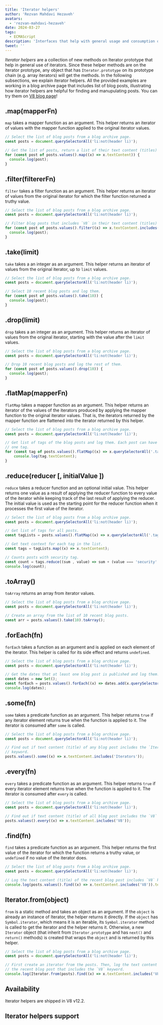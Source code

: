 ```yaml
---
title: 'Iterator helpers'
author: 'Rezvan Mahdavi Hezaveh'
avatars:
  - 'rezvan-mahdavi-hezaveh'
date: 2024-03-27
tags:
  - ECMAScript
description: 'Interfaces that help with general usage and consumption of iterators.'
tweet: ''
---
```


*Iterator helpers* are a collection of new methods on Iterator prototype that help in general use of iterators. Since these helper methods are on the iterator prototype, any object that has `Iterator.prototype` on its prototype chain (e.g. array iterators) will get the methods. In the following subsections, we explain iterator helpers. All the provided examples are working in a blog archive page that includes list of blog posts, illustrating how iterator helpers are helpful for finding and manupulating posts. You can try them on [V8 blog page](https://v8.dev/blog)!


## .map(mapperFn)

`map` takes a mapper function as an argument. This helper returns an iterator of values with the mapper function applied to the original iterator values.

```javascript
// Select the list of blog posts from a blog archive page.
const posts = document.querySelectorAll('li:not(header li)');

// Get the list of posts, return a list of their text content (titles) and log them.
for (const post of posts.values().map((x) => x.textContent)) {
  console.log(post);
}
```

## .filter(filtererFn)

`filter` takes a filter function as an argument. This helper returns an iterator of values from the original iterator for which the filter function returned a truthy value.

```javascript
// Select the list of blog posts from a blog archive page.
const posts = document.querySelectorAll('li:not(header li)');

// Filter blog posts that includes `V8` in their text content (titles) and log them.
for (const post of posts.values().filter((x) => x.textContent.includes('V8'))) {
  console.log(post);
} 
```

## .take(limit)

`take` takes a an integer as an argument. This helper returns an iterator of values from the original iterator, up to `limit` values.

```javascript
// Select the list of blog posts from a blog archive page.
const posts = document.querySelectorAll('li:not(header li)');

// Select 10 recent blog posts and log them.
for (const post of posts.values().take(10)) {
  console.log(post);
}
```

## .drop(limit)

`drop` takes a an integer as an argument. This helper returns an iterator of values from the original iterator, starting with the value after the `limit` values.

```javascript
// Select the list of blog posts from a blog archive page.
const posts = document.querySelectorAll('li:not(header li)');

// Drop 10 recent blog posts and log the rest of them.
for (const post of posts.values().drop(10)) {
  console.log(post);
}
```

## .flatMap(mapperFn)

`flatMap` takes a mapper function as an argument. This helper returns an iterator of the values of the iterators produced by applying the mapper function to the original iterator values. That is, the iterators returned by the mapper function are flattened into the iterator returned by this helper.

```javascript
// Select the list of blog posts from a blog archive page.
const posts = document.querySelectorAll('li:not(header li)');

// Get list of tags of the blog posts and log them. Each post can have more than
// one tag.
for (const tag of posts.values().flatMap((x) => x.querySelectorAll('.tag').values())) {
    console.log(tag.textContent);
}
```

## .reduce(reducer [, initialValue ])

`reduce` takes a reducer function and an optional initial value. This helper returns one value as a result of applying the reducer function to every value of the iterator while keeping track of the last result of applying the reducer. The initial value is used as the starting point for the reducer function when it processes the first value of the iterator.

```javascript
// Select the list of blog posts from a blog archive page.
const posts = document.querySelectorAll('li:not(header li)');

// Get list of tags for all posts.
const tagLists = posts.values().flatMap((x) => x.querySelectorAll('.tag').values());

// Get text context for each tag in the list.
const tags = tagLists.map((x) => x.textContent);

// Counts posts with security tag.
const count = tags.reduce((sum , value) => sum + (value === 'security' ? 1 : 0), 0);
console.log(count);
```

## .toArray()

`toArray` returns an array from iterator values. 

```javascript
// Select the list of blog posts from a blog archive page.
const posts = document.querySelectorAll('li:not(header li)');

// Create an array from the list of 10 recent blog posts.
const arr = posts.values().take(10).toArray();
```

## .forEach(fn)

`forEach` takes a function as an argument and is applied on each element of the iterator. This helper is called for its side effect and returns `undefined`.

```javascript
// Select the list of blog posts from a blog archive page.
const posts = document.querySelectorAll('li:not(header li)');

// Get the dates that at least one blog post is published and log them.
const dates = new Set();
const forEach = posts.values().forEach((x) => dates.add(x.querySelector('time')));
console.log(dates);
```

## .some(fn)

`some` takes a predicate function as an argument. This helper returns `true` if any iterator element returns true when the function is applied to it. The iterator is consumed after `some` is called.

```javascript
// Select the list of blog posts from a blog archive page.
const posts = document.querySelectorAll('li:not(header li)');

// Find out if text content (title) of any blog post includes the `Iterators`
// keyword.
posts.values().some((x) => x.textContent.includes('Iterators'));
```

## .every(fn)

`every` takes a predicate function as an argument. This helper returns `true` if every iterator element returns true when the function is applied to it. The iterator is consumed after `every` is called.

```javascript
// Select the list of blog posts from a blog archive page.
const posts = document.querySelectorAll('li:not(header li)');

// Find out if text content (title) of all blog post includes the `V8` keyword.
posts.values().every((x) => x.textContent.includes('V8'));
```

## .find(fn)

`find` takes a predicate function as an argument. This helper returns the first value of the iterator for which the function returns a truthy value, or `undefined` if no value of the iterator does.

```javascript
// Select the list of blog posts from a blog archive page.
const posts = document.querySelectorAll('li:not(header li)');

// Log the text content (title) of the recent blog post includes `V8` keyword.
console.log(posts.values().find((x) => x.textContent.includes('V8')).textContent);
```

## Iterator.from(object)

`from` is a static method and takes an object as an argument. If the `object` is already an instance of Iterator, the helper returns it directly. If the `object` has `Symbol.iterator`, which means it is an iterable, its `Symbol.iterator` method is called to get the iterator and the helper returns it. Otherwise, a new `Iterator` object (that inherit from `Iterator.prototype` and has `next()` and `return()` methods) is created that wraps the `object` and is returned by this helper.

```javascript
// Select the list of blog posts from a blog archive page.
const posts = document.querySelectorAll('li:not(header li)');

// First create an iterator from the posts. Then, log the text content (title) of 
// the recent blog post that includes the `V8` keyword.
console.log(Iterator.from(posts).find((x) => x.textContent.includes('V8')).textContent);
```

## Availability

Iterator helpers are shipped in V8 v12.2.

## Iterator helpers support

<feature-support chrome="122 https://chromestatus.com/feature/5102502917177344"
                 firefox="no https://bugzilla.mozilla.org/show_bug.cgi?id=1568906"
                 safari="no https://bugs.webkit.org/show_bug.cgi?id=248650" 
                 nodejs="no"
                 babel="yes https://github.com/zloirock/core-js#iterator-helpers"></feature-support>
